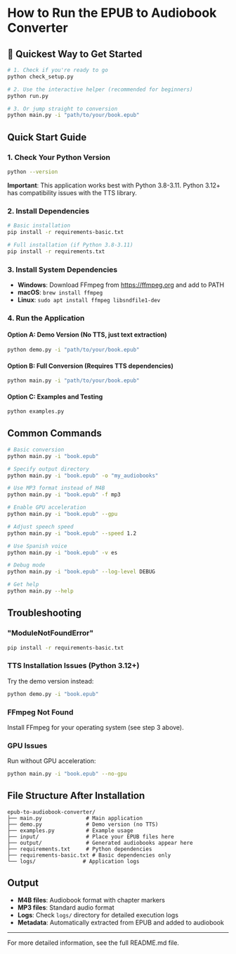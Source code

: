 # How to Run the EPUB to Audiobook Converter

## 🎯 Quickest Way to Get Started

```bash
# 1. Check if you're ready to go
python check_setup.py

# 2. Use the interactive helper (recommended for beginners)
python run.py

# 3. Or jump straight to conversion
python main.py -i "path/to/your/book.epub"
```

## Quick Start Guide

### 1. Check Your Python Version
```bash
python --version
```
**Important**: This application works best with Python 3.8-3.11. Python 3.12+ has compatibility issues with the TTS library.

### 2. Install Dependencies
```bash
# Basic installation
pip install -r requirements-basic.txt

# Full installation (if Python 3.8-3.11)
pip install -r requirements.txt
```

### 3. Install System Dependencies
- **Windows**: Download FFmpeg from https://ffmpeg.org and add to PATH
- **macOS**: `brew install ffmpeg`
- **Linux**: `sudo apt install ffmpeg libsndfile1-dev`

### 4. Run the Application

#### Option A: Demo Version (No TTS, just text extraction)
```bash
python demo.py -i "path/to/your/book.epub"
```

#### Option B: Full Conversion (Requires TTS dependencies)
```bash
python main.py -i "path/to/your/book.epub"
```

#### Option C: Examples and Testing
```bash
python examples.py
```

## Common Commands

```bash
# Basic conversion
python main.py -i "book.epub"

# Specify output directory
python main.py -i "book.epub" -o "my_audiobooks"

# Use MP3 format instead of M4B
python main.py -i "book.epub" -f mp3

# Enable GPU acceleration
python main.py -i "book.epub" --gpu

# Adjust speech speed
python main.py -i "book.epub" --speed 1.2

# Use Spanish voice
python main.py -i "book.epub" -v es

# Debug mode
python main.py -i "book.epub" --log-level DEBUG

# Get help
python main.py --help
```

## Troubleshooting

### "ModuleNotFoundError"
```bash
pip install -r requirements-basic.txt
```

### TTS Installation Issues (Python 3.12+)
Try the demo version instead:
```bash
python demo.py -i "book.epub"
```

### FFmpeg Not Found
Install FFmpeg for your operating system (see step 3 above).

### GPU Issues
Run without GPU acceleration:
```bash
python main.py -i "book.epub" --no-gpu
```

## File Structure After Installation

```
epub-to-audiobook-converter/
├── main.py              # Main application
├── demo.py              # Demo version (no TTS)
├── examples.py          # Example usage
├── input/               # Place your EPUB files here
├── output/              # Generated audiobooks appear here
├── requirements.txt     # Python dependencies
├── requirements-basic.txt # Basic dependencies only
└── logs/               # Application logs
```

## Output

- **M4B files**: Audiobook format with chapter markers
- **MP3 files**: Standard audio format
- **Logs**: Check `logs/` directory for detailed execution logs
- **Metadata**: Automatically extracted from EPUB and added to audiobook

---

For more detailed information, see the full README.md file.
